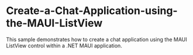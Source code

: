 # Create-a-Chat-Application-using-the-MAUI-ListView
This sample demonstrates how to create a chat application using the MAUI ListView control within a .NET MAUI application.
